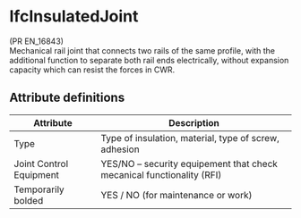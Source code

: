 IfcInsulatedJoint
=================
(PR EN_16843)  
Mechanical rail joint that connects two rails of the same profile, with the
additional function to separate both rail ends electrically, without expansion
capacity which can resist the forces in CWR.  


Attribute definitions
---------------------
| Attribute               | Description                                                           |
|-------------------------|-----------------------------------------------------------------------|
| Type                    | Type of insulation, material, type of screw, adhesion                 |
| Joint Control Equipment | YES/NO – security equipement that check mecanical functionality (RFI) |
| Temporarily bolded      | YES / NO (for maintenance or work)                                    |

